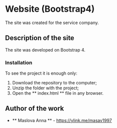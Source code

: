 # Website (Bootstrap4)

The site was created for the service company.

## Description of the site

The site was developed on Bootstrap 4.

### Installation

To see the project it is enough only:
1. Download the repository to the computer;
2. Unzip the folder with the project;
3. Open the ** index.html ** file in any browser.

## Author of the work

* ** Maslova Anna ** - <https://ylink.me/masav1997>
